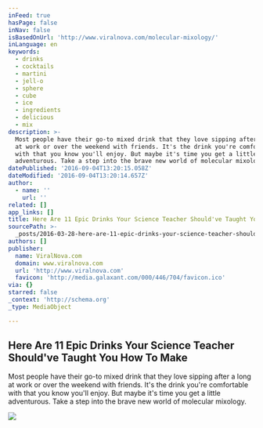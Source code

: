 ```yaml
---
inFeed: true
hasPage: false
inNav: false
isBasedOnUrl: 'http://www.viralnova.com/molecular-mixology/'
inLanguage: en
keywords:
  - drinks
  - cocktails
  - martini
  - jell-o
  - sphere
  - cube
  - ice
  - ingredients
  - delicious
  - mix
description: >-
  Most people have their go-to mixed drink that they love sipping after a long
  at work or over the weekend with friends. It's the drink you're comfortable
  with that you know you'll enjoy. But maybe it's time you get a little
  adventurous. Take a step into the brave new world of molecular mixology.
datePublished: '2016-09-04T13:20:15.058Z'
dateModified: '2016-09-04T13:20:14.657Z'
author:
  - name: ''
    url: ''
related: []
app_links: []
title: Here Are 11 Epic Drinks Your Science Teacher Should've Taught You How To Make
sourcePath: >-
  _posts/2016-03-28-here-are-11-epic-drinks-your-science-teacher-shouldve-taugh.md
authors: []
publisher:
  name: ViralNova.com
  domain: www.viralnova.com
  url: 'http://www.viralnova.com'
  favicon: 'http://media.galaxant.com/000/446/704/favicon.ico'
via: {}
starred: false
_context: 'http://schema.org'
_type: MediaObject

---
```

<article style=""><h1>Here Are 11 Epic Drinks Your Science Teacher Should've Taught You How To Make</h1><p>Most people have their go-to mixed drink that they love sipping after a long at work or over the weekend with friends. It's the drink you're comfortable with that you know you'll enjoy. But maybe it's time you get a little adventurous. Take a step into the brave new world of molecular mixology.</p><img src="http://media.galaxant.com/000/099/378/desktop-1418340101.jpg" /></article>